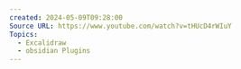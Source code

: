 ```yaml
---
created: 2024-05-09T09:28:00
Source URL: https://www.youtube.com/watch?v=tHUcD4rWIuY
Topics:
  - Excalidraw
  - obsidian Plugins
---
```

